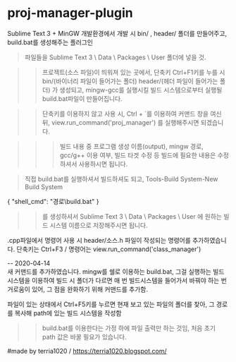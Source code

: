 # proj-manager-plugin
Sublime Text 3 + MinGW 개발환경에서 개발 시 bin/ , header/ 폴더를 만들어주고, build.bat를 생성해주는 플러그인

> 파일들을 Sublime Text 3 \ Data \ Packages \ User 폴더에 넣을 것.

>> 프로젝트(소스 파일)이 띄워져 있는 곳에서, 단축키 Ctrl+F1키를 누를 시
>> bin/(바이너리 파일이 들어가는 폴더)
>> header/(헤더 파일이 들어가는 폴더)
>> 가 생성되고, mingw-gcc를 실행시킬 빌드 시스템으로부터 실행될 build.bat파일이 만들어집니다.

>> 단축키를 이용하지 않고 사용 시, Ctrl + `를 이용하여 커맨드 창을 여신 뒤,
view.run_command('proj_manager')
>> 를 실행해주시면 되겠습니다.

>>> 빌드 내용 중 프로그램 생성 이름(output), mingw 경로, gcc/g++ 이용 여부, 빌드 타겟 수정 등
>>> 빌드에 필요한 내용은 수정하셔서 사용하시면 됩니다.


> 직접 build.bat를 실행하셔서 빌드하셔도 되고,
> Tools-Build System-New Build System

{
	"shell_cmd": "경로\build.bat"
}


>> 를 생성하셔서 Sublime Text 3 \ Data \ Packages \ User 에 원하는 빌드 시스템 이름으로 저장해주시면 됩니다.

.cpp파일에서 명령어 사용 시 header/소스.h 파일이 작성되는 명령어를 추가하였습니다.
단축키는 Ctrl+F3 / 명령어는 view.run_command('class_manager')

--
2020-04-14<br>
새 커맨드를 추가하였습니다.
mingw를 쉘로 이용하는 build.bat, 그걸 실행하는 빌드 시스템을 이용하여 빌드 시 폴더가 다르면 매 번 빌드시스템을 들어가서 바꿔야 하는 번거로움이 있어, 그 점을 완화하기 위해 커맨드를 추가함.

파일이 있는 상태에서 Ctrl+F5키를 누르면 현재 보고 있는 파일의 폴더를 찾아, 그 경로를 복사해 path에 있는 빌드 시스템을 작성함
>> build.bat를 이용한다는 가정 하에 파일 출력만 하는 것임, 처음 초기 path 값은 바꿀 필요가 있습니다.

#made by terria1020 / https://terria1020.blogspot.com/
